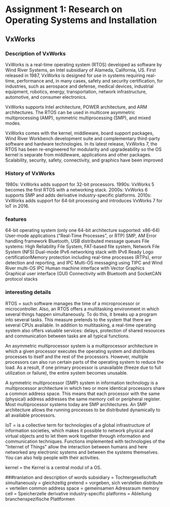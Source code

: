 # Assignment 1: Research on Operating Systems and Installation
## VxWorks
### Description of VxWorks

VxWorks is a real-time operating system (RTOS) developed as software by Wind River Systems, an Intel subsidiary of Alameda, California, US. First released in 1987, VxWorks is designed for use in  systems requiring real-time, performance and, in many cases, safety and security certification, for industries, such as aerospace and defense, medical devices, industrial equipment, robotics, energy, transportation, network infrastructure, automotive, and consumer electronics.

VxWorks supports Intel architecture, POWER architecture, and ARM architectures. The RTOS can be used in multicore asymmetric multiprocessing (AMP), symmetric multiprocessing (SMP), and mixed modes.

VxWorks comes with the kernel, middleware, board support packages, Wind River Workbench development suite and complementary third-party software and hardware technologies. In its latest release, VxWorks 7, the RTOS has been re-engineered for modularity and upgradeability so the OS kernel is separate from middleware, applications and other packages. Scalability, security, safety, connectivity, and graphics have been improved

### History of VxWorks

1980s: VxWorks adds support for 32-bit processors.
1990s: VxWorks 5 becomes the first RTOS with a networking stack.
2000s: VxWorks 6 supports SMP and adds derivative industry-specific platforms.
2010s: VxWorks adds support for 64-bit processing and introduces VxWorks 7 for IoT in 2016.

### features
64-bit operating system (only one 64-bit architecture supported: x86-64)
User-mode applications ("Real-Time Processes", or RTP)
SMP, AM
Error handling framework
Bluetooth, USB
distributed message queues
File systems: High Reliability File System, FAT-based file system, Network File System (NFS) Dual-mode IPv6 networking stack with IPv6 Ready Logo certificationMemory protection including real-time processes (RTPs), error detection and reporting, and IPC
Multi-OS messaging using TIPC and Wind River multi-OS IPC
Human machine interface with Vector Graphics
Graphical user interface (GUI)
Connectivity with Bluetooth and SocketCAN protocol stacks

### interesting details

RTOS = such software manages the time of a microprocessor or microcontroller. Also, an RTOS offers a multitasking environment in which several things happen simultaneously. To do this, it breaks up a program into several tasks. This measure pretends to the system that there are several CPUs available. In addition to multitasking, a real-time operating system also offers valuable services: delays, protection of shared resources and communication between tasks are all typical functions.

An asymmetric multiprocessor system is a multiprocessor architecture in which a given processor executes the operating system and distributes processes to itself and the rest of the processors. However, multiple processors can also run certain parts of the operating system to reduce the load. As a result, if one primary processor is unavailable (freeze due to full utilization or failure), the entire system becomes unusable.

A symmetric multiprocessor (SMP) system in information technology is a multiprocessor architecture in which two or more identical processors share a common address space. This means that each processor with the same (physical) address addresses the same memory cell or peripheral register. Most multiprocessor systems today are SMP architectures. An SMP architecture allows the running processes to be distributed dynamically to all available processors.

IoT = is a collective term for technologies of a global infrastructure of information societies, which makes it possible to network physical and virtual objects and to let them work together through information and communication techniques. Functions implemented with technologies of the "Internet of Things" allow the interaction between humans and here networked any electronic systems and between the systems themselves. You can also help people with their activities.

kernel = the Kernel is a central modul of a OS.




###tranlation and description of words
subsidiary = Tochtergesellschaft
simultaneously = gleichzeitig
pretend = vorgeben, sich verstellen
distribute = verteilen
common address space = gemeinsamen Adressraum
memory cell = Speicherzelle
derivative industry-specific platforms = Ableitung branchenspezifische Plattformen
